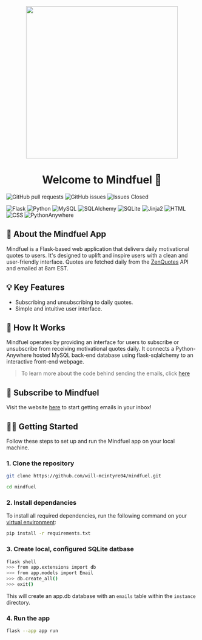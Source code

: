 <div align="center">
        <img src="https://github.com/will-mcintyre04/flask-practice/assets/78566536/2aa7439b-19c7-49b9-aedf-89497e9acf96" width="400px">
</div>

<h1 align="center">Welcome to Mindfuel 🌟</h1>
    
![GitHub pull requests](https://img.shields.io/github/issues-pr/will-mcintyre04/mindfuel)
![GitHub issues](https://img.shields.io/github/issues/will-mcintyre04/mindfuel)
![Issues Closed](https://img.shields.io/github/issues-closed/will-mcintyre04/mindfuel.svg)

![Flask](https://img.shields.io/badge/Flask-000000?style=for-the-badge&logo=flask&logoColor=white)
![Python](https://img.shields.io/badge/Python-306998?style=for-the-badge&logo=python&logoColor=white)
![MySQL](https://img.shields.io/badge/MySQL-4479A1?style=for-the-badge&logo=mysql&logoColor=white)
![SQLAlchemy](https://img.shields.io/badge/SQLAlchemy-FF4500?style=for-the-badge&logo=sqlalchemy&logoColor=white)
![SQLite](https://img.shields.io/badge/SQLite-003B57?style=for-the-badge&logo=sqlite&logoColor=white)
![Jinja2](https://img.shields.io/badge/Jinja2-663300?style=for-the-badge&logo=jinja&logoColor=white)
![HTML](https://img.shields.io/badge/HTML5-E34F26?style=for-the-badge&logo=html5&logoColor=white)
![CSS](https://img.shields.io/badge/CSS3-1572B6?style=for-the-badge&logo=css3&logoColor=white)
![PythonAnywhere](https://img.shields.io/badge/PythonAnywhere-3776AB?style=for-the-badge&logo=pythonanywhere&logoColor=white)

## 🚀 About the Mindfuel App
Mindfuel is a Flask-based web application that delivers daily motivational quotes to users. It's designed to uplift and inspire users with a clean and user-friendly interface. Quotes are fetched daily from the <a href="https://zenquotes.io/">ZenQuotes</a> API and emailed at 8am EST.

## 💡 Key Features
- Subscribing and unsubscribing to daily quotes.
- Simple and intuitive user interface.

## 🌈 How It Works
Mindfuel operates by providing an interface for users to subscribe or unsubscribe from receiving motivational quotes daily. It connects a Python-Anywhere hosted MySQL back-end database using flask-sqlalchemy to an interactive front-end webpage.

> To learn more about the code behind sending the emails, click <a href="https://github.com/will-mcintyre04/quote-emailer">here</a>

## 💌 Subscribe to Mindfuel
Visit the website <a href="https://willymac.pythonanywhere.com">here</a> to start getting emails in your inbox!

## 🏃‍♂️ Getting Started
Follow these steps to set up and run the Mindfuel app on your local machine.
### 1. Clone the repository
```sh
git clone https://github.com/will-mcintyre04/mindfuel.git

cd mindfuel
```
### 2. Install dependancies
To install all required dependencies, run the following command on your <a href="https://docs.python.org/3/library/venv.html">virtual environment</a>:
```sh
pip install -r requirements.txt
```

### 3. Create local, configured SQLite datbase
```sh
flask shell
>>> from app.extensions import db
>>> from app.models import Email
>>> db.create_all()
>>> exit()
```
This will create an app.db database with an `emails` table within the `instance` directory.

### 4. Run the app
```sh
flask --app app run
```


